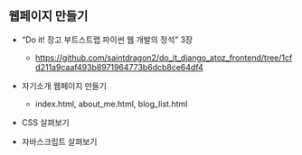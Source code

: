 ## 웹페이지 만들기

- “Do it! 장고 부트스트랩 파이썬 웹 개발의 정석” 3장
    -  https://github.com/saintdragon2/do_it_django_atoz_frontend/tree/1cfd211a9caaf493b8971964773b6dcb8ce64df4

- 자기소개 웹페이지 만들기
  - index.html, about_me.html, blog_list.html

- CSS 살펴보기
- 자바스크립트 살펴보기

